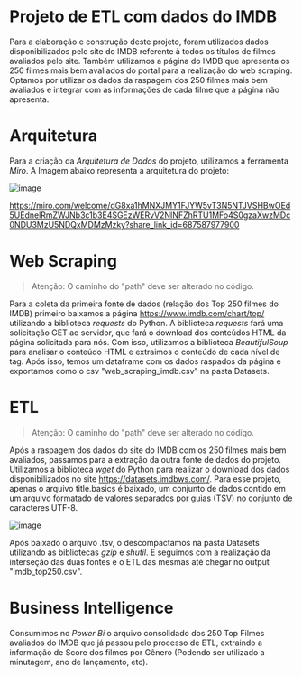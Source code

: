 # Projeto de ETL com dados do IMDB

Para a elaboração e construção deste projeto, foram utilizados dados disponibilizados pelo site do IMDB referente à todos os títulos de filmes avaliados pelo site. Também utilizamos a página do IMDB que apresenta os 250 filmes mais bem avaliados do portal para a realização do web scraping. Optamos por utilizar os dados da raspagem dos 250 filmes mais bem avaliados e integrar com as informações de cada filme que a página não apresenta.

# Arquitetura

Para a criação da *Arquitetura de Dados* do projeto, utilizamos a ferramenta *Miro*. A Imagem abaixo representa a arquitetura do projeto:

![image](https://user-images.githubusercontent.com/66805067/188272078-89273fa3-d4e4-48f4-b1ec-0819e9cd1d81.png)

https://miro.com/welcome/dG8xa1hMNXJMY1FJYW5vT3N5NTJVSHBwOEd5UEdnelRmZWJNb3c1b3E4SGEzWERvV2NINFZhRTU1MFo4S0gzaXwzMDc0NDU3MzU5NDQxMDMzMzky?share_link_id=687587977900

# Web Scraping

> Atenção: O caminho do "path" deve ser alterado no código.

Para a coleta da primeira fonte de dados (relação dos Top 250 filmes do IMDB) primeiro baixamos a página https://www.imdb.com/chart/top/ utilizando a biblioteca *requests* do Python. 
A biblioteca *requests* fará uma solicitação GET ao servidor, que fará o download dos conteúdos HTML da página solicitada para nós. 
Com isso, utilizamos a biblioteca *BeautifulSoup* para analisar o conteúdo HTML e extraimos o conteúdo de cada nível de tag. Após isso, temos um dataframe com os dados raspados da página e exportamos como o csv "web_scraping_imdb.csv" na pasta Datasets.

# ETL

> Atenção: O caminho do "path" deve ser alterado no código.

Após a raspagem dos dados do site do IMDB com os 250 filmes mais bem avaliados, passamos para a extração da outra fonte de dados do projeto. Utilizamos a biblioteca *wget* do Python para realizar o download dos dados disponibilizados no site https://datasets.imdbws.com/.
Para esse projeto, apenas o arquivo title.basics é baixado, um conjunto de dados contido em um arquivo formatado de valores separados por guias (TSV) no conjunto de caracteres UTF-8.

![image](https://user-images.githubusercontent.com/66805067/188269886-5b219a12-099e-4616-8352-af5fd5dc38c3.png)

Após baixado o arquivo .tsv, o descompactamos na pasta Datasets utilizando as bibliotecas *gzip* e *shutil*. E seguimos com a realização da interseção das duas fontes e o ETL das mesmas até chegar no output "imdb_top250.csv".

# Business Intelligence

Consumimos no *Power Bi* o arquivo consolidado dos 250 Top Filmes avaliados do IMDB que já passou pelo processo de ETL, extraindo a informação de Score dos filmes por Gênero (Podendo ser utilizado a minutagem, ano de lançamento, etc).
